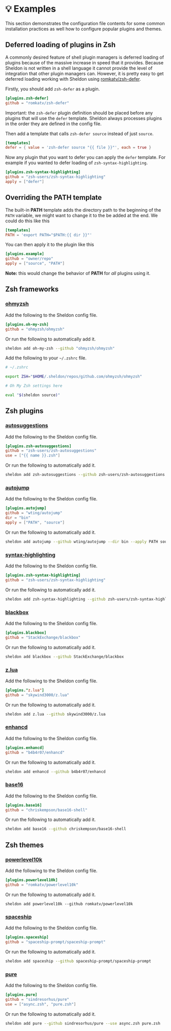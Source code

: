 # 💡 Examples

This section demonstrates the configuration file contents for some common
installation practices as well how to configure popular plugins and themes.

## Deferred loading of plugins in Zsh

A commonly desired feature of shell plugin managers is deferred loading of
plugins because of the massive increase in speed that it provides. Because
Sheldon is not written in a shell language it cannot provide the level of
integration that other plugin managers can. However, it is pretty easy to get
deferred loading working with Sheldon using
[romkatv/zsh-defer](https://github.com/romkatv/zsh-defer).

Firstly, you should add `zsh-defer` as a plugin.

```toml
[plugins.zsh-defer]
github = "romkatv/zsh-defer"
```

Important: the `zsh-defer` plugin definition should be placed before any plugins
that will use the `defer` template. Sheldon always processes plugins in the
order they are defined in the config file.

Then add a template that calls `zsh-defer source` instead of just `source`.

```toml
[templates]
defer = { value = 'zsh-defer source "{{ file }}"', each = true }
```

Now any plugin that you want to defer you can apply the `defer` template. For
example if you wanted to defer loading of `zsh-syntax-highlighting`.

```toml
[plugins.zsh-syntax-highlighting]
github = "zsh-users/zsh-syntax-highlighting"
apply = ["defer"]
```

## Overriding the PATH template

The built-in **PATH** template adds the directory path to the beginning of the
`PATH` variable, we might want to change it to the be added at the end. We could
do this like this

```toml
[templates]
PATH = 'export PATH="$PATH:{{ dir }}"'
```

You can then apply it to the plugin like this

```toml
[plugins.example]
github = "owner/repo"
apply = ["source", "PATH"]
```

**Note:** this would change the behavior of **PATH** for *all* plugins using it.

## Zsh frameworks

### [ohmyzsh](https://github.com/ohmyzsh/ohmyzsh)

Add the following to the Sheldon config file.

```toml
[plugins.oh-my-zsh]
github = "ohmyzsh/ohmyzsh"
```

Or run the following to automatically add it.

```sh
sheldon add oh-my-zsh --github "ohmyzsh/ohmyzsh"
```

Add the following to your `~/.zshrc` file.

```sh
# ~/.zshrc

export ZSH="$HOME/.sheldon/repos/github.com/ohmyzsh/ohmyzsh"

# Oh My Zsh settings here

eval "$(sheldon source)"
```

## Zsh plugins

### [autosuggestions](https://github.com/zsh-users/zsh-autosuggestions)

Add the following to the Sheldon config file.

```toml
[plugins.zsh-autosuggestions]
github = "zsh-users/zsh-autosuggestions"
use = ["{{ name }}.zsh"]
```

Or run the following to automatically add it.

```sh
sheldon add zsh-autosuggestions --github zsh-users/zsh-autosuggestions --use '{{ name }}.zsh'
```

### [autojump](https://github.com/wting/autojump)

Add the following to the Sheldon config file.

```toml
[plugins.autojump]
github = "wting/autojump"
dir = "bin"
apply = ["PATH", "source"]
```

Or run the following to automatically add it.

```sh
sheldon add autojump --github wting/autojump --dir bin --apply PATH source
```

### [syntax-highlighting](https://github.com/zsh-users/zsh-syntax-highlighting)

Add the following to the Sheldon config file.

```toml
[plugins.zsh-syntax-highlighting]
github = "zsh-users/zsh-syntax-highlighting"
```

Or run the following to automatically add it.

```sh
sheldon add zsh-syntax-highlighting --github zsh-users/zsh-syntax-highlighting
```

### [blackbox](https://github.com/StackExchange/blackbox)

Add the following to the Sheldon config file.

```toml
[plugins.blackbox]
github = "StackExchange/blackbox"
```

Or run the following to automatically add it.

```sh
sheldon add blackbox --github StackExchange/blackbox
```

### [z.lua](https://github.com/skywind3000/z.lua)

Add the following to the Sheldon config file.

```toml
[plugins."z.lua"]
github = "skywind3000/z.lua"
```

Or run the following to automatically add it.

```sh
sheldon add z.lua --github skywind3000/z.lua
```

### [enhancd](https://github.com/b4b4r07/enhancd)

Add the following to the Sheldon config file.

```toml
[plugins.enhancd]
github = "b4b4r07/enhancd"
```

Or run the following to automatically add it.

```sh
sheldon add enhancd --github b4b4r07/enhancd
```

### [base16](https://github.com/chriskempson/base16-shell)

Add the following to the Sheldon config file.

```toml
[plugins.base16]
github = "chriskempson/base16-shell"
```

Or run the following to automatically add it.

```sh
sheldon add base16 --github chriskempson/base16-shell
```

## Zsh themes

### [powerlevel10k](https://github.com/romkatv/powerlevel10k)

Add the following to the Sheldon config file.

```toml
[plugins.powerlevel10k]
github = "romkatv/powerlevel10k"
```

Or run the following to automatically add it.

```
sheldon add powerlevel10k --github romkatv/powerlevel10k
```

### [spaceship](https://github.com/spaceship-prompt/spaceship-prompt)

Add the following to the Sheldon config file.

```toml
[plugins.spaceship]
github = "spaceship-prompt/spaceship-prompt"
```

Or run the following to automatically add it.

```sh
sheldon add spaceship --github spaceship-prompt/spaceship-prompt
```

### [pure](https://github.com/sindresorhus/pure)

Add the following to the Sheldon config file.

```toml
[plugins.pure]
github = "sindresorhus/pure"
use = ["async.zsh", "pure.zsh"]
```

Or run the following to automatically add it.

```sh
sheldon add pure --github sindresorhus/pure --use async.zsh pure.zsh
```
